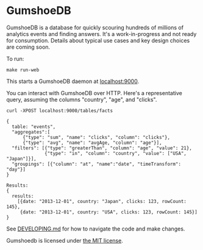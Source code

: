 GumshoeDB
=========

GumshoeDB is a database for quickly scouring hundreds of millions of analytics events and finding
answers. It's a work-in-progress and not ready for consumption. Details about typical use cases and key design
choices are coming soon.

To run:

    make run-web

This starts a GumshoeDB daemon at [localhost:9000](http://localhost:9000).

You can interact with GumshoeDB over HTTP. Here's a representative query, assuming the columns "country",
"age", and "clicks".

    curl -XPOST localhost:9000/tables/facts

    {
      table: "events",
      "aggregates":[
          {"type": "sum", "name": "clicks", "column": "clicks"},
          {"type": "avg", "name": "avgAge, "column": "age"}],
      "filters": [{"type": "greaterThan", "column": "age", "value": 21},
                  {"type": "in", "column": "country", "value": ["USA", "Japan"]}],
      "groupings": [{"column": "at", "name":"date", "timeTransform": "day"}]
    }

    Results:
    {
      results:
        [{date: "2013-12-01", country: "Japan", clicks: 123, rowCount: 145},
         {date: "2013-12-01", country: "USA", clicks: 123, rowCount: 145}]
    }

See [DEVELOPING.md](https://github.com/philc/gumshoedb/blob/master/DEVELOPING.md) for how to navigate the code
and make changes.

Gumshoedb is licensed under [the MIT license](http://www.opensource.org/licenses/mit-license.php).
